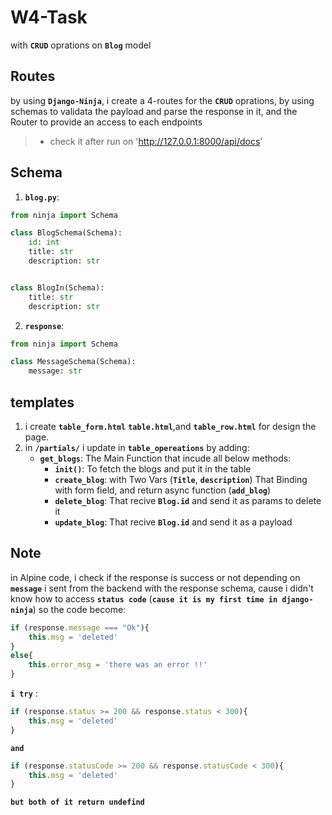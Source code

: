 # W4-Task

with **`CRUD`** oprations on **`Blog`** model

## Routes
by using **`Django-Ninja`**, i create a 4-routes for the **`CRUD`** oprations, by using schemas to validata the payload and parse the response in it, and the Router to provide an access to each endpoints
> * check it after run on 'http://127.0.0.1:8000/api/docs'

## Schema
1. **`blog.py`**:
```python
from ninja import Schema

class BlogSchema(Schema):
    id: int
    title: str
    description: str


class BlogIn(Schema):
    title: str
    description: str

``` 
2. **`response`**:
```python
from ninja import Schema

class MessageSchema(Schema):
    message: str
```
## templates 
1. i create **`table_form.html`** **`table.html`**,and **`table_row.html`** for design the page.
2. in **`/partials/`** i update in **`table_opereations`** by adding:
    * **`get_blogs`**: The Main Function that incude all below methods:
        * **`init()`**: To fetch the blogs and put it in the table
        * **`create_blog`**: with Two Vars (**`Title`**, **`description`**) That Binding with form field, and return async function (**`add_blog`**)
        * **`delete_blog`**: That recive **`Blog.id`** and send it as params to delete it
        * **`update_blog`**: That recive **`Blog.id`** and send it as a payload 


## Note
in Alpine code, i check if the response is success or not depending on **`message`** i sent from the backend with the response schema, cause i didn't know how to access **`status code`** (**`cause it is my first time in django- ninja`**)
    so the code become:
    
```javascript
if (response.message === "Ok"){
    this.msg = 'deleted'
}
else{
    this.error_msg = 'there was an error !!'
}
```

**`i try`** : 
```javascript
if (response.status >= 200 && response.status < 300){
    this.msg = 'deleted'
}
```
**`and `**
```javascript
if (response.statusCode >= 200 && response.statusCode < 300){
    this.msg = 'deleted'
}
```
**`but both of it return undefind`**
